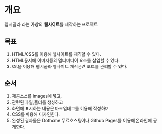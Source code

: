 # 개요
펩시골라 라는 **가상**의 **웹사이트**를 제작하는 프로젝트

## 목표
1. HTML/CSS를 이용해 웹사이트를 제작할 수 있다.
2. HTML문서에 이미지등의 멀티미디어 요소를 삽입할 수 있다.
3. Git을 이용해 펩시골라 웹사이트 제작관련 코드를 관리할 수 있다.

## 순서
1. 제공소스를 images에 넣고,
2. 관련된 파일,폴더를 생성하고
3. 화면에 표시하는 내용은 마크업태그를 이용해 작성하며
4. CSS를 이용해 디자인한다.
5. 완성된 결과물은 Dothome 무료호스팅이나 Github Pages를 이용해 온라인에 공개한다.